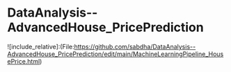 # DataAnalysis--AdvancedHouse_PricePrediction
![include_relative]:(File:https://github.com/sabdha/DataAnalysis--AdvancedHouse_PricePrediction/edit/main/MachineLearningPipeline_HousePrice.html)
